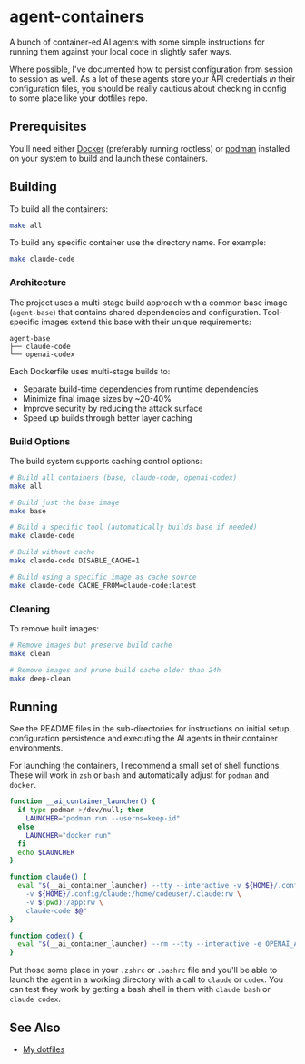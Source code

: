 # agent-containers

A bunch of container-ed AI agents with some simple instructions for running
them against your local code in slightly safer ways.

Where possible, I've documented how to persist configuration from session to
session as well. As a lot of these agents store your API credentials _in_ their
configuration files, you should be really cautious about checking in config to
some place like your dotfiles repo.

## Prerequisites

You'll need either [Docker](https://www.docker.com/) (preferably running
rootless) or [podman](https://podman.io/) installed on your system to build and
launch these containers.

## Building

To build all the containers:

```bash
make all
```

To build any specific container use the directory name. For example:

```bash
make claude-code
```

### Architecture

The project uses a multi-stage build approach with a common base image
(`agent-base`) that contains shared dependencies and configuration.
Tool-specific images extend this base with their unique requirements:

```
agent-base
├── claude-code
└── openai-codex
```

Each Dockerfile uses multi-stage builds to:
- Separate build-time dependencies from runtime dependencies
- Minimize final image sizes by ~20-40%
- Improve security by reducing the attack surface
- Speed up builds through better layer caching

### Build Options

The build system supports caching control options:

```bash
# Build all containers (base, claude-code, openai-codex)
make all

# Build just the base image
make base

# Build a specific tool (automatically builds base if needed)
make claude-code

# Build without cache
make claude-code DISABLE_CACHE=1

# Build using a specific image as cache source
make claude-code CACHE_FROM=claude-code:latest
```

### Cleaning

To remove built images:

```bash
# Remove images but preserve build cache
make clean

# Remove images and prune build cache older than 24h
make deep-clean
```

## Running

See the README files in the sub-directories for instructions on initial setup,
configuration persistence and executing the AI agents in their container
environments.

For launching the containers, I recommend a small set of shell functions. These
will work in `zsh` or `bash` and automatically adjust for `podman` and
`docker`.

```bash
function __ai_container_launcher() {
  if type podman >/dev/null; then
    LAUNCHER="podman run --userns=keep-id"
  else
    LAUNCHER="docker run"
  fi
  echo $LAUNCHER
}

function claude() {
  eval "$(__ai_container_launcher) --tty --interactive -v ${HOME}/.config/claude/claude.json:/home/codeuser/.claude.json:rw \
    -v ${HOME}/.config/claude:/home/codeuser/.claude:rw \
    -v $(pwd):/app:rw \
    claude-code $@"
}

function codex() {
  eval "$(__ai_container_launcher) --rm --tty --interactive -e OPENAI_API_KEY -v $(pwd):/app:rw openai-codex $@"
}
```

Put those some place in your `.zshrc` or `.bashrc` file and you'll be able to
launch the agent in a working directory with a call to `claude` or `codex`. You
can test they work by getting a bash shell in them with `claude bash` or
`claude codex`.

## See Also

* [My dotfiles](https://github.com/ianchesal/dotfiles)
